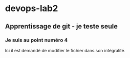 # devops-lab2

## Apprentissage de git - je teste seule 

### Je suis au point numéro 4

Ici il est demandé de modifier le fichier dans son intégralité. 
